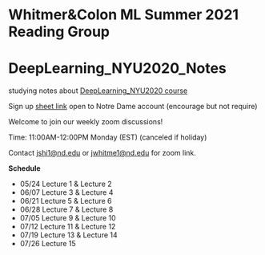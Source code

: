 # Whitmer&Colon ML Summer 2021 Reading Group
# DeepLearning_NYU2020_Notes
studying notes about [DeepLearning_NYU2020 course](https://cds.nyu.edu/deep-learning/)




Sign up [sheet link](https://docs.google.com/spreadsheets/d/1iYisx4l4-0EgtIQuD_GxSgJBEuiSGluTwcKqg4z9gWM/edit?usp=sharing) open to Notre Dame account (encourage but not require) 


Welcome to join our weekly zoom discussions! 

Time: 11:00AM-12:00PM Monday (EST) (canceled if holiday)

Contact jshi1@nd.edu or jwhitme1@nd.edu for zoom link.

**Schedule**
* 05/24	Lecture 1	&	Lecture 2
* 06/07	Lecture 3	& Lecture 4
* 06/21	Lecture 5	& Lecture 6
* 06/28	Lecture 7	&	Lecture 8
* 07/05	Lecture 9	& Lecture 10
* 07/12	Lecture 11 & Lecture 12
* 07/19	Lecture 13 & Lecture 14
* 07/26	Lecture 15
